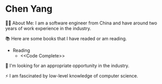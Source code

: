 # Chen Yang
👩‍💻  About Me: I am a software engineer from China and have around two years of work experience in the industry.

📚 Here are some books that I have readed or am reading.
- Reading
  - <<Code Complete\>>

🌱 I'm looking for an appropriate opportunity in the industry.

⚡ I am fascinated by low-level knowledge of computer science.
